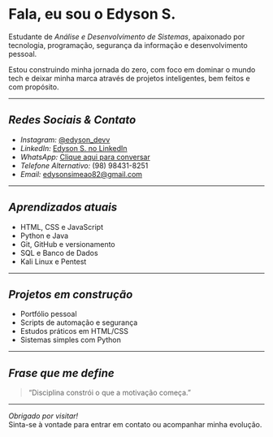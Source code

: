 # Fala, eu sou o Edyson S.

Estudante de *Análise e Desenvolvimento de Sistemas*, apaixonado por tecnologia, programação, segurança da informação e desenvolvimento pessoal.

Estou construindo minha jornada do zero, com foco em dominar o mundo tech e deixar minha marca através de projetos inteligentes, bem feitos e com propósito.

---

## *Redes Sociais & Contato*

- *Instagram:* [@edyson_devv](https://www.instagram.com/edyson_devv?igsh=MWJ1NzcxNXl1eHR3MQ%3D%3D&utm_source=qr)  
- *LinkedIn:* [Edyson S. no LinkedIn](https://www.linkedin.com/in/edyson-s-17b006363?utm_source=share&utm_campaign=share_via&utm_content=profile&utm_medium=ios_app)  
- *WhatsApp:* [Clique aqui para conversar](https://wa.me/5598991088001)  
- *Telefone Alternativo:* (98) 98431-8251  
- *Email:* edysonsimeao82@gmail.com

---

## *Aprendizados atuais*

- HTML, CSS e JavaScript
- Python e Java
- Git, GitHub e versionamento
- SQL e Banco de Dados
- Kali Linux e Pentest

---

## *Projetos em construção*

- Portfólio pessoal
- Scripts de automação e segurança
- Estudos práticos em HTML/CSS
- Sistemas simples com Python

---

## *Frase que me define*

> “Disciplina constrói o que a motivação começa.”

---

*Obrigado por visitar!*  
Sinta-se à vontade para entrar em contato ou acompanhar minha evolução.
